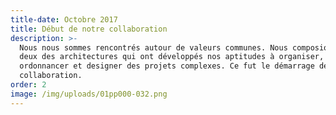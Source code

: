 ```yaml
---
title-date: Octobre 2017
title: Début de notre collaboration
description: >-
  Nous nous sommes rencontrés autour de valeurs communes. Nous composions tous
  deux des architectures qui ont développés nos aptitudes à organiser,
  ordonnancer et designer des projets complexes. Ce fut le démarrage de notre
  collaboration.
order: 2
image: /img/uploads/01pp000-032.png
---
```


